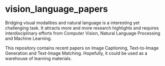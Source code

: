 # vision_language_papers
Bridging visual modalities and natural language is a interesting yet challenging task. It attracts more and more research highlights and requires interdisciplinary efforts from Computer Vision, Natural Language Processing and Machine Learning.

This repository contains recent papers on Image Captioning, Text-to-Image Generation and Text-Image Matching. Hopefully, it could be used as a warehouse of learning materials.
